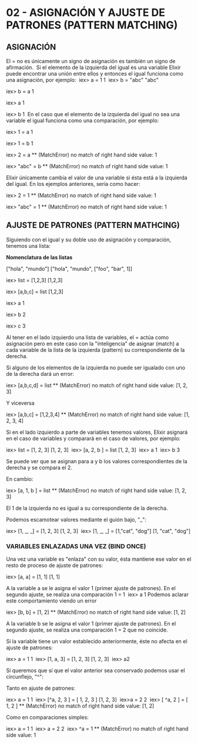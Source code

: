 # 02 - ASIGNACIÓN Y AJUSTE DE PATRONES (PATTERN MATCHING)

## ASIGNACIÓN

El = no es únicamente un signo de asignación es también un signo de afirmación.
​
Si el elemento de la izquierda del igual es una variable Elixir puede encontrar una unión entre ellos y entonces
el igual funciona como una asignación, por ejemplo:
​
iex>​ a = 1
​1
​​
iex>​ b = "abc"
​"abc"

iex>​ b = a
​1

iex>​ a
​1

iex>​ b
​1
​​
​​​​En el caso que el elemento de la izquierda del igual no sea una variable el igual funciona como una comparación, por ejemplo:

iex>​ 1 = a
​1

iex>​ 1 = b
​1

​​iex>​ 2 = a
​​**​ (MatchError) no match of right hand side value: 1

iex>​ "abc" = b
​​**​ (MatchError) no match of right hand side value: 1

Elixir únicamente cambia el valor de una variable si ésta está a la izquierda del igual. En los ejemplos
anteriores, sería como hacer:

iex> 2 = 1
​​**​ (MatchError) no match of right hand side value: 1

iex> "abc" = 1
​​**​ (MatchError) no match of right hand side value: 1

## AJUSTE DE PATRONES (PATTERN MATHCING)

Siguiendo con el igual y su doble uso de asignación y comparación, tenemos una lista:

**Nomenclatura de las listas**

["hola", "mundo"]
["hola", "mundo", ["foo", "bar", 1]]

iex> list = [1,2,3]
[1,2,3]

iex> [a,b,c] = list
[1,2,3]

iex> a
1

iex> b
2

iex> c
3

Al tener en el lado izquierdo una lista de variables, el = actúa como asignación pero en este
caso con la "inteligencia" de asignar (match) a cada variable de la lista de la izquierda (pattern) su correspondiente
de la derecha.

Si alguno de los elementos de la izquierda no puede ser igualado con uno de la derecha dará un error:

iex> [a,b,c,d] = list
** (MatchError) no match of right hand side value: [1, 2, 3]

Y viceversa

iex> [a,b,c] = [1,2,3,4]
** (MatchError) no match of right hand side value: [1, 2, 3, 4]

Si en el lado izquierdo a parte de variables tenemos valores, Elixir asignará en el caso de variables
y comparará en el caso de valores, por ejemplo:

iex>​ list = [1, 2, 3]
​[1, 2, 3]
​
​iex>​ [a, 2, b ] = list
​[1, 2, 3]
​
​iex>​ a
​1
​​
iex>​ b
​3

Se puede ver que se asignan para a y b los valores correspondientes de la derecha y se compara el 2.

En cambio:

iex>​ [a, 1, b ] = list
​**​ (MatchError) no match of right hand side value: [1, 2, 3]

El 1 de la izquierda no es igual a su correspondiente de la derecha.

Podemos escamotear valores mediante el guión bajo, "_":

iex>​ [1, _, _] = [1, 2, 3]
​[1, 2, 3]
​
​iex>​ [1, _, _] = [1, ​"​​cat"​, ​"​​dog"​]
​[1, "cat", "dog"]

### VARIABLES ENLAZADAS UNA VEZ (BIND ONCE)

Una vez una variable es "enlaza" con su valor, ésta mantiene ese valor en el resto de proceso de ajuste de patrones:

​iex>​ [a, a] = [1, 1]
​[1, 1]

A la variable a se le asigna el valor 1 (primer ajuste de patrones). En el segundo ajuste, se realiza una comparación 1 = 1
​
​iex>​ a
​1
​
Podemos aclarar este comportamiento viendo un error

​iex>​ [b, b] = [1, 2]
​**​ (MatchError) no match of right hand side value: [1, 2]

A la variable b se le asigna el valor 1 (primer ajuste de patrones). En el segundo ajuste, se realiza una comparación 1 = 2 que no coincide.

Si la variable tiene un valor establecido anteriormente, éste no afecta en el ajuste de patrones:

iex>​ a = 1
1
​
​iex>​ [1, a, 3] = [1, 2, 3]
​[1, 2, 3]
​
​iex>​ a
​2

Si queremos que sí que el valor anterior sea conservado podemos usar el circunflejo, "^":

Tanto en ajuste de patrones:

iex>​ a = 1
​1
​
​iex>​ [^a, 2, 3 ] = [ 1, 2, 3 ]
​[1, 2, 3]
​
​iex>​ a = 2
​2
​
​iex>​ [ ^a, 2 ] = [ 1, 2 ]
​​**​ (MatchError) no match of right hand side value: [1, 2]

Como en comparaciones simples:

​iex>​ a = 1
​1
​
​iex>​ a = 2
​2
​
​iex>​ ^a = 1
​​**​ (MatchError) no match of right hand side value: 1
